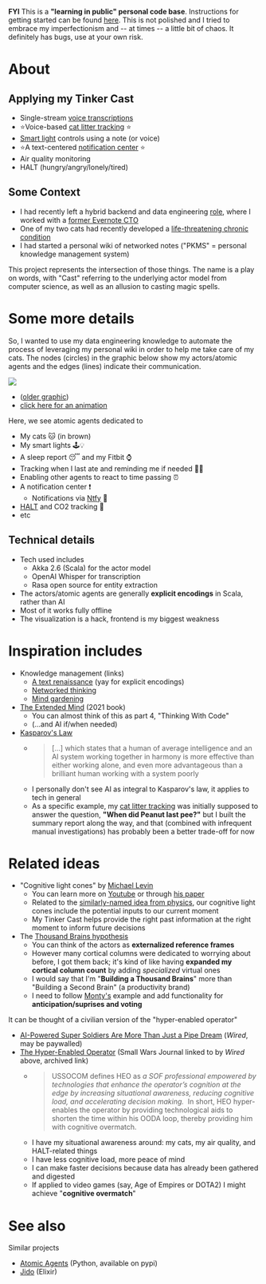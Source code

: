 **FYI** This is a **"learning in public" personal code base**. Instructions for getting started can be found [here](https://github.com/micseydel/tinker-starter-vault/). This is not polished and I tried to embrace my imperfectionism and -- at times -- a little bit of chaos. It definitely has bugs, use at your own risk.

# About

## Applying my Tinker Cast

- Single-stream [voice transcriptions](documentation/Applications%20of%20my%20Tinker%20Cast%20-%20voice%20transcriptions.md)
- ⭐️Voice-based [cat litter tracking](documentation/Applications%20of%20my%20Tinker%20Cast%20-%20cat%20litter%20tracking.md) ⭐️
- [Smart light](documentation/Applications%20of%20my%20Tinker%20Cast%20-%20smart%20lights%20control.md) controls using a note (or voice)
- ⭐️A text-centered [notification center](documentation/Applications%20of%20my%20Tinker%20Cast%20-%20notification%20center.md) ⭐️
- Air quality monitoring
- HALT (hungry/angry/lonely/tired)

## Some Context

- I had recently left a hybrid backend and data engineering [role](https://techblog.livongo.com/etl-from-mongo-to-redshift/), where I worked with a [former Evernote CTO](https://hackernoon.com/livongos-cto-dave-engberg-on-servant-leadership-communicating-with-executive-peers-more-620a2a92b203)
- One of my two cats had recently developed a [life-threatening chronic condition](https://vcahospitals.com/know-your-pet/feline-idiopathic-cystitis)
- I had started a personal wiki of networked notes ("PKMS" = personal knowledge management system)

This project represents the intersection of those things. The name is a play on words, with "Cast" referring to the underlying actor model from computer science, as well as an allusion to casting magic spells.

# Some more details

So, I wanted to use my data engineering knowledge to automate the process of leveraging my personal wiki in order to help me take care of my cats. The nodes (circles) in the graphic below show my actors/atomic agents and the edges (lines) indicate their communication.

![](https://i.imgur.com/on94H7Y.png)
- ([older graphic](https://i.imgur.com/ErAay7m.png))
- [click here for an animation](https://imgur.com/a/extended-mind-visualization-2024-10-20-Hygmvkq)

Here, we see atomic agents dedicated to
- My cats 🐱 (in brown)
- My smart lights 🕹️💡
- A sleep report 😴 and my Fitbit ⌚️
- Tracking when I last ate and reminding me if needed 🫢🥗
- Enabling other agents to react to time passing ⏰
- A notification center ❗️
  - Notifications via [Ntfy](https://ntfy.sh/) 📧
- [HALT](https://health.clevelandclinic.org/halt-hungry-angry-lonely-tired) and CO2 tracking 🛑
- etc

## Technical details

- Tech used includes
  - Akka 2.6 (Scala) for the actor model
  - OpenAI Whisper for transcription
  - Rasa open source for entity extraction
- The actors/atomic agents are generally **explicit encodings** in Scala, rather than AI
- Most of it works fully offline
- The visualization is a hack, frontend is my biggest weakness

# Inspiration includes

- Knowledge management (links)
  - [A text renaissance](https://www.mentalnodes.com/a-text-renaissance) (yay for explicit encodings)
  - [Networked thinking](https://www.appsntips.com/what-is-networked-thinking/)
  - [Mind gardening](https://www.refinery29.com/en-us/2022/04/10953988/mind-gardening-organize-thoughts-increase-productivity)
- [The Extended Mind](https://anniemurphypaul.com/books/the-extended-mind/) (2021 book)
  - You can almost think of this as part 4, "Thinking With Code"
  - (...and AI if/when needed)
- [Kasparov's Law](https://news.northeastern.edu/2024/06/17/garry-kasparov-chess-humans-ai/)
  - > \[...] which states that a human of average intelligence and an AI system working together in harmony is more effective than either working alone, and even more advantageous than a brilliant human working with a system poorly
  - I personally don't see AI as integral to Kasparov's law, it applies to tech in general
  - As a specific example, my [cat litter tracking](documentation/Applications%20of%20my%20Tinker%20Cast%20-%20cat%20litter%20tracking.md) was initially supposed to answer the question, **"When did Peanut last pee?"** but I built the summary report along the way, and that (combined with infrequent manual investigations) has probably been a better trade-off for now 

# Related ideas

- "Cognitive light cones" by [Michael Levin](https://www.youtube.com/watch?v=WLHO39qvcO4)
  - You can learn more on [Youtube](https://www.youtube.com/watch?v=YnObwxJZpZc) or through [his paper](https://www.frontiersin.org/journals/psychology/articles/10.3389/fpsyg.2019.02688/full)
  - Related to the [similarly-named idea from physics](https://en.wikipedia.org/wiki/Light_cone), our cognitive light cones include the potential inputs to our current moment
  - My Tinker Cast helps provide the right past information at the right moment to inform future decisions
- The [Thousand Brains hypothesis](https://www.numenta.com/resources/books/a-thousand-brains-by-jeff-hawkins/)
  - You can think of the actors as **externalized reference frames**
  - However many cortical columns were dedicated to worrying about before, I got them back; it's kind of like having **expanded my cortical column count** by adding _specialized_ virtual ones
  - I would say that I'm "**Building a Thousand Brains**" more than "Building a Second Brain" (a productivity brand)
  - I need to follow [Monty's](https://github.com/thousandbrainsproject/tbp.monty) example and add functionality for **anticipation/suprises and voting**

It can be thought of a civilian version of the "hyper-enabled operator"
- [AI-Powered Super Soldiers Are More Than Just a Pipe Dream](https://www.wired.com/story/us-military-hyper-enabled-operator/) (_Wired_, may be paywalled)
- [The Hyper-Enabled Operator](https://web.archive.org/web/20241103233351/https://smallwarsjournal.com/jrnl/art/hyper-enabled-operator) (Small Wars Journal linked to by _Wired_ above, archived link)
  - > USSOCOM defines HEO as _a SOF professional empowered by technologies that enhance the operator’s cognition at the edge by increasing situational awareness, reducing cognitive load, and accelerating decision making._  In short, HEO hyper-enables the operator by providing technological aids to shorten the time within his OODA loop, thereby providing him with cognitive overmatch.
  - I have my situational awareness around: my cats, my air quality, and HALT-related things
  - I have less cognitive load, more peace of mind
  - I can make faster decisions because data has already been gathered and digested
  - If applied to video games (say, Age of Empires or DOTA2) I might achieve "**cognitive overmatch**"

# See also

Similar projects
- [Atomic Agents](https://github.com/BrainBlend-AI/atomic-agents) (Python, available on pypi)
- [Jido](https://elixirforum.com/t/jido-a-sdk-for-building-autonomous-agent-systems/68418/5) (Elixir)
